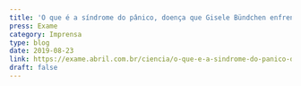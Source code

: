 ```yaml
---
title: 'O que é a síndrome do pânico, doença que Gisele Bündchen enfrenta'
press: Exame
category: Imprensa
type: blog
date: 2019-08-23
link: https://exame.abril.com.br/ciencia/o-que-e-a-sindrome-do-panico-doenca-que-gisele-bundchen-enfrenta/
draft: false
---
```


